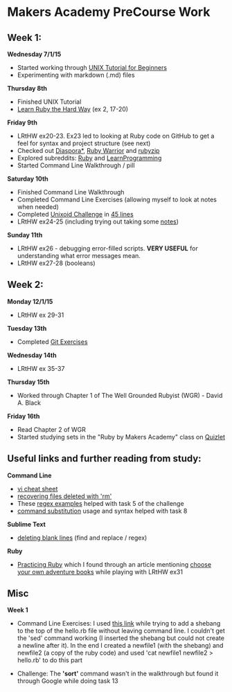 # Makers Academy PreCourse Work

## Week 1:

**Wednesday 7/1/15**
- Started working through [UNIX Tutorial for Beginners](http://www.ee.surrey.ac.uk/Teaching/Unix/)
- Experimenting with markdown (.md) files

**Thursday 8th**
- Finished UNIX Tutorial
- [Learn Ruby the Hard Way](http://learnrubythehardway.org/book/index.html) (ex 2, 17-20)

**Friday 9th**
- LRtHW ex20-23. Ex23 led to looking at Ruby code on GitHub to get a feel for syntax and project structure (see next)
- Checked out [Diaspora*](https://github.com/diaspora/diaspora), [Ruby Warrior](https://github.com/ryanb/ruby-warrior) and [rubyzip](https://github.com/rubyzip/rubyzip)
- Explored subreddits: [Ruby](http://www.reddit.com/r/LearnProgramming) and [LearnProgramming](http://www.reddit.com/r/LearnProgramming)
- Started Command Line Walkthrough / pill

**Saturday 10th**
- Finished Command Line Walkthrough
- Completed Command Line Exercises (allowing myself to look at notes when needed)
- Completed [Unixoid Challenge](https://github.com/makersacademy/unixoid-challenge) in [45 lines](https://github.com/GabeMaker/makers-precourse/blob/master/history_unixoid_challenge.txt)
- LRtHW ex24-25 (including trying out taking some [notes](https://github.com/GabeMaker/learn-ruby-the-hard-way/blob/master/ex20-29/notes.md))

**Sunday 11th**
- LRtHW ex26 - debugging error-filled scripts. **VERY USEFUL** for understanding what error messages mean.
- LRtHW ex27-28 (booleans)


## Week 2:
**Monday 12/1/15**
- LRtHW ex 29-31

**Tuesday 13th**
- Completed [Git Exercises](https://github.com/GabeMaker/command-line-git-exercises)

**Wednesday 14th**
- LRtHW ex 35-37

**Thursday 15th**
- Worked through Chapter 1 of The Well Grounded Rubyist (WGR) - David A. Black

**Friday 16th**
- Read Chapter 2 of WGR
- Started studying sets in the "Ruby by Makers Academy" class on [Quizlet](http://quizlet.com/join/VctmNbYus)

## Useful links and further reading from study:

**Command Line**
- [vi cheat sheet](http://www.lagmonster.org/docs/vi.html)
- [recovering files deleted with 'rm'](http://superuser.com/questions/751756/is-rm-reversible)
- These [regex examples](http://www.thegeekstuff.com/2011/01/regular-expressions-in-grep-command/) helped with task 5 of the challenge
- [command substitution](https://www.gnu.org/software/bash/manual/html_node/Command-Substitution.html) usage and syntax helped with task 8

**Sublime Text**
- [deleting blank lines](http://stackoverflow.com/questions/12008986/sublime-text-2-how-to-delete-blank-empty-lines) (find and replace / regex)

**Ruby**
- [Practicing Ruby](https://practicingruby.com) which I found through an article mentioning [choose your own adventure books](https://practicingruby.com/articles/confident-ruby) while playing with LRtHW ex31


## Misc

**Week 1**

- Command Line Exercises: I used [this link](http://askubuntu.com/questions/151674/how-do-i-insert-a-line-at-the-top-of-a-text-file-using-the-command-line) while trying to add a shebang to the top of the hello.rb file without leaving command line. I couldn't get the 'sed' command working (I inserted the shebang but could not create a newline after it). In the end I created a newfile1 (with the shebang) and newfile2 (a copy of the ruby code) and used 'cat newfile1 newfile2 > hello.rb' to do this part

- Challenge: The **'sort'** command wasn't in the walkthrough but found it through Google while doing task 13

